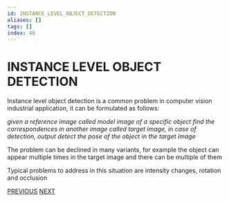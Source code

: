 ```yaml
---
id: INSTANCE_LEVEL_OBJECT_DETECTION
aliases: []
tags: []
index: 40
---
```


# INSTANCE LEVEL OBJECT DETECTION

Instance level object detection is a common problem in computer vision industrial application, it can be formulated as follows:

*given a reference image called model image of a specific object find  the correspondences in another image called target image, in case of detection, output detect the pose of the object in the target image*

The problem can be declined in many variants, for example the object can appear multiple times in the target image and there can be multiple of them

Typical problems to address in this situation are intensity changes, rotation and occlusion

[PREVIOUS](pages/local_features/MATCHING_PROCESS.md) [NEXT](computer_vision/object_detection/TEMPLATE_PATTERN_MATCHING.md)
